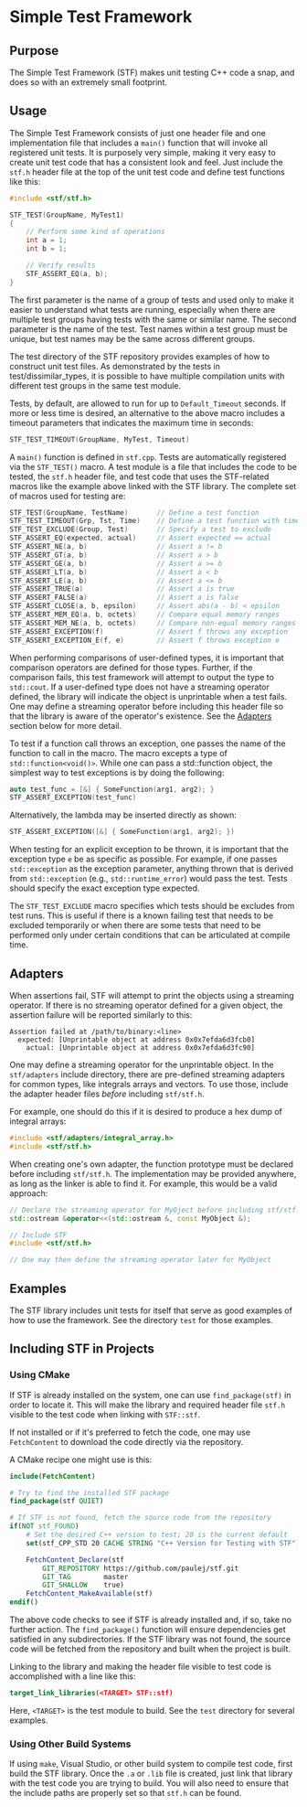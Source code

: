 # Simple Test Framework

## Purpose

The Simple Test Framework (STF) makes unit testing C++ code a snap, and
does so with an extremely small footprint.

## Usage

The Simple Test Framework consists of just one header file and one
implementation file that includes a `main()` function that will invoke all
registered unit tests.  It is purposely very simple, making it very easy to
create unit test code that has a consistent look and feel.  Just include the
`stf.h` header file at the top of the unit test code and define test functions
like this:

```cpp
#include <stf/stf.h>

STF_TEST(GroupName, MyTest1)
{
    // Perform some kind of operations
    int a = 1;
    int b = 1;

    // Verify results
    STF_ASSERT_EQ(a, b);
}
```

The first parameter is the name of a group of tests and used only to make it
easier to understand what tests are running, especially when there are multiple
test groups having tests with the same or similar name.  The second parameter
is the name of the test.  Test names within a test group must be unique, but
test names may be the same across different groups.

The test directory of the STF repository provides examples of how to construct
unit test files.  As demonstrated by the tests in test/dissimilar_types, it is
possible to have multiple compilation units with different test groups in the
same test module.

Tests, by default, are allowed to run for up to `Default_Timeout` seconds.
If more or less time is desired, an alternative to the above macro includes a
timeout parameters that indicates the maximum time in seconds:

```cpp
STF_TEST_TIMEOUT(GroupName, MyTest, Timeout)
```

A `main()` function is defined in `stf.cpp`.  Tests are automatically registered
via the `STF_TEST()` macro.  A test module is a file that includes the code to
be tested, the `stf.h` header file, and test code that uses the STF-related
macros like the example above linked with the STF library.  The complete set of
macros used for testing are:

```cpp
STF_TEST(GroupName, TestName)       // Define a test function
STF_TEST_TIMEOUT(Grp, Tst, Time)    // Define a test function with timeout
STF_TEST_EXCLUDE(Group, Test)       // Specify a test to exclude
STF_ASSERT_EQ(expected, actual)     // Assert expected == actual
STF_ASSERT_NE(a, b)                 // Assert a != b
STF_ASSERT_GT(a, b)                 // Assert a > b
STF_ASSERT_GE(a, b)                 // Assert a >= b
STF_ASSERT_LT(a, b)                 // Assert a < b
STF_ASSERT_LE(a, b)                 // Assert a <= b
STF_ASSERT_TRUE(a)                  // Assert a is true
STF_ASSERT_FALSE(a)                 // Assert a is false
STF_ASSERT_CLOSE(a, b, epsilon)     // Assert abs(a - b) < epsilon
STF_ASSERT_MEM_EQ(a, b, octets)     // Compare equal memory ranges
STF_ASSERT_MEM_NE(a, b, octets)     // Compare non-equal memory ranges
STF_ASSERT_EXCEPTION(f)             // Assert f throws any exception
STF_ASSERT_EXCEPTION_E(f, e)        // Assert f throws exception e
```

When performing comparisons of user-defined types, it is important that
comparison operators are defined for those types.  Further, if the
comparison fails, this test framework will attempt to output the type
to `std::cout`.  If a user-defined type does not have a streaming operator
defined, the library will indicate the object is unprintable when
a test fails.  One may define a streaming operator before including
this header file so that the library is aware of the operator's
existence.  See the [Adapters](#adapters) section below for more detail.

To test if a function call throws an exception, one passes the name of
the function to call in the macro.  The macro excepts a type of
`std::function<void()>`.  While one can pass a std::function object, the
simplest way to test exceptions is by doing the following:

```cpp
auto test_func = [&] { SomeFunction(arg1, arg2); }
STF_ASSERT_EXCEPTION(test_func)
```

Alternatively, the lambda may be inserted directly as shown:

```cpp
STF_ASSERT_EXCEPTION([&] { SomeFunction(arg1, arg2); })
```

When testing for an explicit exception to be thrown, it is important
that the exception type `e` be as specific as possible.  For example,
if one passes `std::exception` as the exception parameter, anything
thrown that is derived from `std::exception` (e.g., `std::runtime_error`)
would pass the test.  Tests should specify the exact exception type
expected.

The `STF_TEST_EXCLUDE` macro specifies which tests should be excludes
from test runs.  This is useful if there is a known failing test that
needs to be excluded temporarily or when there are some tests that need
to be performed only under certain conditions that can be articulated
at compile time.

## Adapters

When assertions fail, STF will attempt to print the objects using a streaming
operator.  If there is no streaming operator defined for a given object,
the assertion failure will be reported similarly to this:

```text
Assertion failed at /path/to/binary:<line>
  expected: [Unprintable object at address 0x0x7efda6d3fcb0]
    actual: [Unprintable object at address 0x0x7efda6d3fc90]
```

One may define a streaming operator for the unprintable object.  In the
`stf/adapters` include directory, there are pre-defined streaming adapters
for common types, like integrals arrays and vectors.  To use those,
include the adapter header files _before_ including `stf/stf.h`.

For example, one should do this if it is desired to produce a hex dump of
integral arrays:

```cpp
#include <stf/adapters/integral_array.h>
#include <stf/stf.h>
```

When creating one's own adapter, the function prototype must be declared
before including `stf/stf.h`.  The implementation may be provided anywhere,
as long as the linker is able to find it.  For example, this would be a valid
approach:

```cpp
// Declare the streaming operator for MyOject before including stf/stf.h
std::ostream &operator<<(std::ostream &, const MyObject &);

// Include STF
#include <stf/stf.h>

// One may then define the streaming operator later for MyObject
```

## Examples

The STF library includes unit tests for itself that serve as good examples
of how to use the framework.  See the directory `test` for those examples.

## Including STF in Projects

### Using CMake

If STF is already installed on the system, one can use `find_package(stf)`
in order to locate it.  This will make the library and required header
file `stf.h` visible to the test code when linking with `STF::stf`.

If not installed or if it's preferred to fetch the code, one may use
`FetchContent` to download the code directly via the repository.

A CMake recipe one might use is this:

```cmake
include(FetchContent)

# Try to find the installed STF package
find_package(stf QUIET)

# If STF is not found, fetch the source code from the repository
if(NOT stf_FOUND)
    # Set the desired C++ version to test; 20 is the current default
    set(stf_CPP_STD 20 CACHE STRING "C++ Version for Testing with STF")

    FetchContent_Declare(stf
        GIT_REPOSITORY https://github.com/paulej/stf.git
        GIT_TAG        master
        GIT_SHALLOW    true)
    FetchContent_MakeAvailable(stf)
endif()
```

The above code checks to see if STF is already installed and, if so, take
no further action.  The `find_package()` function will ensure dependencies
get satisfied in any subdirectories.  If the STF library was not found, the
source code will be fetched from the repository and built when the project
is built.

Linking to the library and making the header file visible to test code
is accomplished with a line like this:

```cmake
target_link_libraries(<TARGET> STF::stf)
```

Here, `<TARGET>` is the test module to build.  See the `test` directory for
several examples.

### Using Other Build Systems

If using `make`, Visual Studio, or other build system to compile test code,
first build the STF library.  Once the `.a` or `.lib` file is created,
just link that library with the test code you are trying to build.  You will
also need to ensure that the include paths are properly set so that `stf.h`
can be found.
